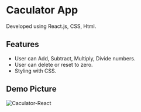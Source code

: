  # Caculator App 
 
 Developed using React.js, CSS, Html.
 
## Features
* User can Add, Subtract, Multiply, Divide numbers. 
* User can delete or reset to zero.
* Styling with CSS.

## Demo Picture 

![Caculator-React](https://user-images.githubusercontent.com/102850158/190321154-759015c7-e331-4467-b324-798eae011913.jpg)
